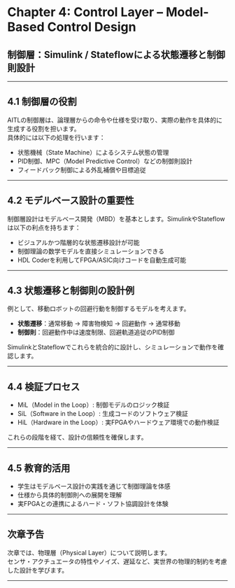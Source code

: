 # Chapter 4: Control Layer – Model-Based Control Design  
## 制御層：Simulink / Stateflowによる状態遷移と制御則設計

---

## 4.1 制御層の役割

AITLの制御層は、論理層からの命令や仕様を受け取り、実際の動作を具体的に生成する役割を担います。  
具体的には以下の処理を行います：

- 状態機械（State Machine）によるシステム状態の管理  
- PID制御、MPC（Model Predictive Control）などの制御則設計  
- フィードバック制御による外乱補償や目標追従

---

## 4.2 モデルベース設計の重要性

制御層設計はモデルベース開発（MBD）を基本とします。SimulinkやStateflowは以下の利点を持ちます：

- ビジュアルかつ階層的な状態遷移設計が可能  
- 制御理論の数学モデルを直接シミュレーションできる  
- HDL Coderを利用してFPGA/ASIC向けコードを自動生成可能

---

## 4.3 状態遷移と制御則の設計例

例として、移動ロボットの回避行動を制御するモデルを考えます。

- **状態遷移**：通常移動 → 障害物検知 → 回避動作 → 通常移動  
- **制御則**：回避動作中は速度制限、回避軌道追従のPID制御  

SimulinkとStateflowでこれらを統合的に設計し、シミュレーションで動作を確認します。

---

## 4.4 検証プロセス

- MiL（Model in the Loop）: 制御モデルのロジック検証  
- SiL（Software in the Loop）: 生成コードのソフトウェア検証  
- HiL（Hardware in the Loop）: 実FPGAやハードウェア環境での動作検証  

これらの段階を経て、設計の信頼性を確保します。

---

## 4.5 教育的活用

- 学生はモデルベース設計の実践を通じて制御理論を体感  
- 仕様から具体的制御則への展開を理解  
- 実FPGAとの連携によるハード・ソフト協調設計を体験

---

## 次章予告

次章では、物理層（Physical Layer）について説明します。  
センサ・アクチュエータの特性やノイズ、遅延など、実世界の物理的制約を考慮した設計を学びます。

---
